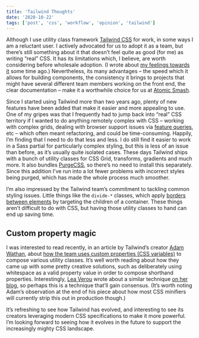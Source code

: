 ```yaml
---
title: 'Tailwind Thoughts'
date: '2020-10-22'
tags: ['post', 'css', 'workflow', 'opinion', 'tailwind']
---
```


Although I use utility class framework [Tailwind CSS](https://tailwindcss.com/) for work, in some ways I am a reluctant user. I actively advocated for us to adopt it as a team, but there’s still something about it that doesn’t feel quite as good (for me) as writing “real” CSS. It has its limitations which, I believe, are worth considering before wholesale adoption. (I wrote about [my feelings towards it](https://css-irl.info/a-year-of-utility-classes/) some time ago.) Nevertheless, its many advantages – the speed which it allows for building components, the consistency it brings to projects that might have several different team members working on the front end, the clear documentation – make it a worthwhile choice for us at [Atomic Smash](https://www.atomicsmash.co.uk/).

Since I started using Tailwind more than two years ago, plenty of new features have been added that make it easier and more appealing to use. One of my gripes was that I frequently had to jump back into “real” CSS territory if I wanted to do anything remotely complex with CSS – working with complex grids, dealing with browser support issues via [feature queries](https://developer.mozilla.org/en-US/docs/Web/CSS/@supports), etc – which often meant refactoring, and could be time-consuming. Happily, I’m finding that I need to do that less and less. I do still find it easier to work in a Sass partial for particularly complex styling, but this is less of an issue than before, as it’s usually quite isolated cases. These days Tailwind ships with a bunch of utility classes for CSS Grid, transforms, gradients and much more. It also bundles [PurgeCSS](https://purgecss.com/), so there’s no need to install this separately. Since this addition I’ve run into a lot fewer problems with incorrect styles being purged, which has made the whole process much smoother.

I’m also impressed by the Tailwind team’s commitment to tackling common styling issues. Little things like the `divide-*` classes, which apply [borders between elements](https://tailwindcss.com/docs/divide-width) by targeting the children of a container. These things aren’t difficult to do with CSS, but having those utility classes to hand can end up saving time.

## Custom property magic

I was interested to read recently, in an article by Tailwind’s creator [Adam Wathan](https://twitter.com/adamwathan), about [how the team uses custom properties (CSS variables)](https://adamwathan.me/composing-the-uncomposable-with-css-variables/) to compose various utility classes. It’s well worth reading about how they came up with some pretty creative solutions, such as deliberately using whitespace as a valid property value in order to compose shorthand properties. Interestingly, [Lea Verou](https://lea.verou.me/2020/10/the-var-space-hack-to-toggle-multiple-values-with-one-custom-property/) wrote about a similar technique [on her blog](https://lea.verou.me/2020/10/the-var-space-hack-to-toggle-multiple-values-with-one-custom-property/), so perhaps this is a technique that’ll gain consensus. (It’s worth noting Adam’s observation at the end of his piece about how most CSS minifiers will currently strip this out in production though.)

It’s refreshing to see how Tailwind has evolved, and interesting to see its creators leveraging modern CSS specifications to make it more powerful. I’m looking forward to seeing how it evolves in the future to support the increasingly mighty CSS landscape.
